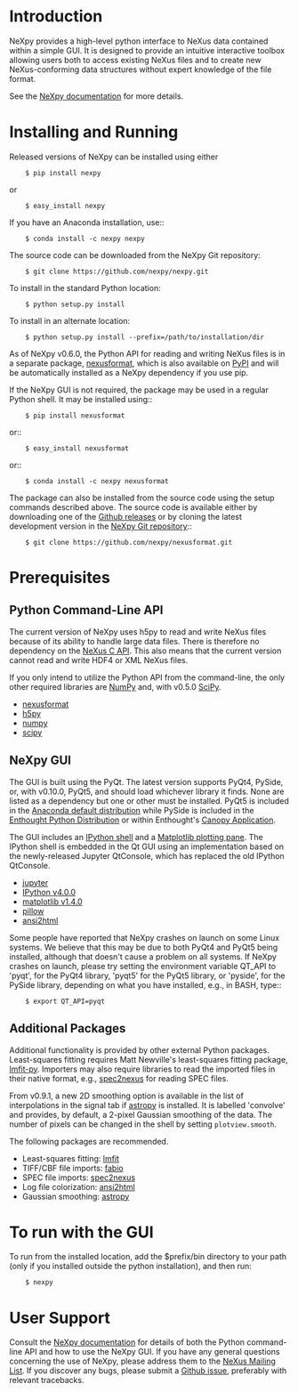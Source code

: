 Introduction
============
NeXpy provides a high-level python interface to NeXus data contained within a 
simple GUI. It is designed to provide an intuitive interactive toolbox allowing 
users both to access existing NeXus files and to create new NeXus-conforming 
data structures without expert knowledge of the file format.

See the [NeXpy documentation](http://nexpy.github.io/nexpy) for more details.

Installing and Running
======================
Released versions of NeXpy can be installed using either

```
    $ pip install nexpy
```

or

```
    $ easy_install nexpy 
```

If you have an Anaconda installation, use::

```
    $ conda install -c nexpy nexpy
```

The source code can be downloaded from the NeXpy Git repository:

```
    $ git clone https://github.com/nexpy/nexpy.git
```

To install in the standard Python location:

```
    $ python setup.py install
```

To install in an alternate location:

```
    $ python setup.py install --prefix=/path/to/installation/dir
```

As of NeXpy v0.6.0, the Python API for reading and writing NeXus files is in a 
separate package, [nexusformat](https://github.com/nexpy/nexusformat), which 
is also available on [PyPI](https://pypi.python.org/pypi/nexusformat/) and 
will be automatically installed as a NeXpy dependency if you use pip. 

If the NeXpy GUI is not required, the package may be used in a regular Python
shell. It may be installed using:: 

```
    $ pip install nexusformat
```

or:: 

```
    $ easy_install nexusformat 
```

or::

```
    $ conda install -c nexpy nexusformat
```

The package can also be installed from the source code using the setup commands
described above. The source code is available either by downloading one of the 
[Github releases](https://github.com/nexpy/nexusformat/releases>) or by cloning 
the latest development version in the 
[NeXpy Git repository](https://github.com/nexpy/nexusformat>)::

```
    $ git clone https://github.com/nexpy/nexusformat.git
```

Prerequisites
=============
Python Command-Line API
-----------------------
The current version of NeXpy uses h5py to read and write NeXus files because
of its ability to handle large data files. There is therefore no dependency 
on the [NeXus C API](http://download.nexusformat.org/doc/html/napi.html). 
This also means that the current version cannot read and write HDF4 or XML 
NeXus files.

If you only intend to utilize the Python API from the command-line, the only 
other required libraries are [NumPy](http://numpy.org) and, with v0.5.0 
[SciPy](http://scipy.org).

* [nexusformat](https://github.com/nexpy/nexusformat)
* [h5py](http://www.h5py.org)
* [numpy](https://numpy.org/)
* [scipy](https://scipy.org/)

NeXpy GUI
---------
The GUI is built using the PyQt. The latest version supports PyQt4, PySide, or, 
with v0.10.0, PyQt5, and should load whichever library it finds. None are 
listed as a dependency but one or other must be installed. PyQt5 is included in 
the 
[Anaconda default distribution](https://store.continuum.io/cshop/anaconda/) 
while PySide is included in the 
[Enthought Python Distribution](http://www.enthought.com) or within Enthought's 
[Canopy Application](https://www.enthought.com/products/canopy/).

The GUI includes an [IPython shell](http://ipython.org/) and a 
[Matplotlib plotting pane](http://matplotlib.sourceforge.net). The IPython shell 
is embedded in the Qt GUI using an implementation based on the newly-released
Jupyter QtConsole, which has replaced the old IPython QtConsole.
          
* [jupyter](http://jupyter.org/)
* [IPython v4.0.0](http://ipython.org/)
* [matplotlib v1.4.0](http://matplotlib.sourceforge.net/)
* [pillow](https://pillow.readthedocs.io/)
* [ansi2html](https://pypi.org/project/ansi2html/)

Some people have reported that NeXpy crashes on launch on some Linux systems.
We believe that this may be due to both PyQt4 and PyQt5 being installed,
although that doesn't cause a problem on all systems. If NeXpy crashes on
launch, please try setting the environment variable QT_API to 'pyqt', for the 
PyQt4 library, 'pyqt5' for the PyQt5 library, or 'pyside', for the PySide 
library, depending on what you have installed, e.g., in BASH, type::

```
    $ export QT_API=pyqt
```

Additional Packages
-------------------
Additional functionality is provided by other external Python packages. 
Least-squares fitting requires Matt Newville's least-squares fitting package, 
[lmfit-py](http://newville.github.io/lmfit-py). Importers may also require 
libraries to read the imported files in their native format, e.g., 
[spec2nexus](http://spec2nexus.readthedocs.org/) for reading SPEC files. 

From v0.9.1, a new 2D smoothing option is available in the list of 
interpolations in the signal tab if [astropy](<http://www.astropy.org>)
is installed. It is labelled 'convolve' and provides, by default, a 
2-pixel Gaussian smoothing of the data. The number of pixels can be 
changed in the shell by setting `plotview.smooth`.

The following packages are recommended.

* Least-squares fitting: [lmfit](http://newville.github.io/lmfit-py/)
* TIFF/CBF file imports: [fabio](https://github.com/silx-kit/fabio)
* SPEC file imports: [spec2nexus](http://spec2nexus.readthedocs.org/)
* Log file colorization: [ansi2html](https://pypi.python.org/pypi/ansi2html/)
* Gaussian smoothing: [astropy](http://www.astropy.org)

To run with the GUI
===================

To run from the installed location, add the $prefix/bin directory to your path
(only if you installed outside the python installation), and then run:

```
    $ nexpy
```

User Support
============
Consult the [NeXpy documentation](http://nexpy.github.io/nexpy) for details 
of both the Python command-line API and how to use the NeXpy GUI. If you have 
any general questions concerning the use of NeXpy, please address 
them to the 
[NeXus Mailing List](http://download.nexusformat.org/doc/html/mailinglist.html). 
If you discover any bugs, please submit a 
[Github issue](https://github.com/nexpy/nexpy/issues), preferably with relevant 
tracebacks.
